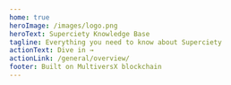```yaml
---
home: true
heroImage: /images/logo.png
heroText: Superciety Knowledge Base
tagline: Everything you need to know about Superciety
actionText: Dive in →
actionLink: /general/overview/
footer: Built on MultiversX blockchain
---
```

